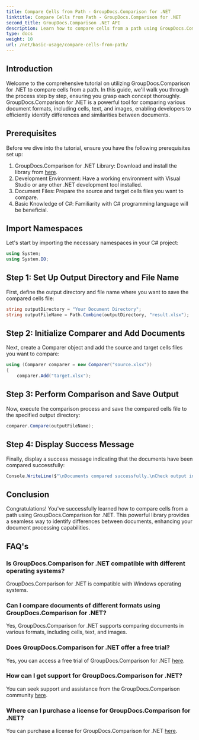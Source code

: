 ```yaml
---
title: Compare Cells from Path - GroupDocs.Comparison for .NET
linktitle: Compare Cells from Path - GroupDocs.Comparison for .NET
second_title: GroupDocs.Comparison .NET API
description: Learn how to compare cells from a path using GroupDocs.Comparison for .NET. Efficiently identify differences between documents.
type: docs
weight: 10
url: /net/basic-usage/compare-cells-from-path/
---
```

## Introduction
Welcome to the comprehensive tutorial on utilizing GroupDocs.Comparison for .NET to compare cells from a path. In this guide, we'll walk you through the process step by step, ensuring you grasp each concept thoroughly. GroupDocs.Comparison for .NET is a powerful tool for comparing various document formats, including cells, text, and images, enabling developers to efficiently identify differences and similarities between documents.
## Prerequisites
Before we dive into the tutorial, ensure you have the following prerequisites set up:
1. GroupDocs.Comparison for .NET Library: Download and install the library from [here](https://releases.groupdocs.com/comparison/net/).
2. Development Environment: Have a working environment with Visual Studio or any other .NET development tool installed.
3. Document Files: Prepare the source and target cells files you want to compare.
4. Basic Knowledge of C#: Familiarity with C# programming language will be beneficial.

## Import Namespaces
Let's start by importing the necessary namespaces in your C# project:
```csharp
using System;
using System.IO;
```
## Step 1: Set Up Output Directory and File Name
First, define the output directory and file name where you want to save the compared cells file:
```csharp
string outputDirectory = "Your Document Directory";
string outputFileName = Path.Combine(outputDirectory, "result.xlsx");
```
## Step 2: Initialize Comparer and Add Documents
Next, create a Comparer object and add the source and target cells files you want to compare:
```csharp
using (Comparer comparer = new Comparer("source.xlsx"))
{
    comparer.Add("target.xlsx");
```
## Step 3: Perform Comparison and Save Output
Now, execute the comparison process and save the compared cells file to the specified output directory:
```csharp
comparer.Compare(outputFileName);
```
## Step 4: Display Success Message
Finally, display a success message indicating that the documents have been compared successfully:
```csharp
Console.WriteLine($"\nDocuments compared successfully.\nCheck output in {outputDirectory}.");
```

## Conclusion
Congratulations! You've successfully learned how to compare cells from a path using GroupDocs.Comparison for .NET. This powerful library provides a seamless way to identify differences between documents, enhancing your document processing capabilities.
## FAQ's
### Is GroupDocs.Comparison for .NET compatible with different operating systems?
GroupDocs.Comparison for .NET is compatible with Windows operating systems.
### Can I compare documents of different formats using GroupDocs.Comparison for .NET?
Yes, GroupDocs.Comparison for .NET supports comparing documents in various formats, including cells, text, and images.
### Does GroupDocs.Comparison for .NET offer a free trial?
Yes, you can access a free trial of GroupDocs.Comparison for .NET [here](https://releases.groupdocs.com/).
### How can I get support for GroupDocs.Comparison for .NET?
You can seek support and assistance from the GroupDocs.Comparison community [here](https://forum.groupdocs.com/c/comparison/12).
### Where can I purchase a license for GroupDocs.Comparison for .NET?
You can purchase a license for GroupDocs.Comparison for .NET [here](https://purchase.groupdocs.com/buy).
